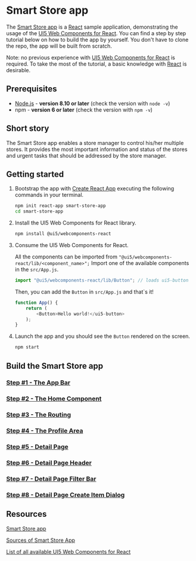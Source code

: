 # Smart Store app

The [Smart Store app](http://marcusnotheis.github.io/ui5con-smart-store) is a [React](https://reactjs.org/) sample application, demonstrating the usage of the [UI5 Web Components for React](https://github.com/SAP/ui5-webcomponents-react). You can find a step by step tutorial below on how to build the app by yourself. You don't have to clone the repo, the app will be built from scratch.

Note: no previous experience with [UI5 Web Components for React](https://github.com/SAP/ui5-webcomponents-react) is required.
To take the most of the tutorial, a basic knowledge with [React](https://reactjs.org/) is desirable.

## Prerequisites
- [Node.js](https://nodejs.org/) - **version 8.10 or later** (check the version with `node -v`)
- npm - **version 6 or later** (check the version with `npm -v`)

## Short story

The Smart Store app enables a store manager to control his/her multiple stores. It provides the most important information and status of the stores and urgent tasks that should be addressed by the store manager.

## Getting started

1. Bootstrap the app with [Create React App](https://github.com/facebook/create-react-app#creating-an-app) executing the following commands in your terminal.

	```sh
	npm init react-app smart-store-app
	cd smart-store-app
	```

2. Install the UI5 Web Components for React library.

	```sh
	npm install @ui5/webcomponents-react
	```

3. Consume the UI5 Web Components for React.

	All the components can be imported from `"@ui5/webcomponents-react/lib/<component_name>";`
	Import one of the available components in the `src/App.js`.
	```js
	import "@ui5/webcomponents-react/lib/Button"; // loads ui5-button
	```
 
	Then, you can add the `Button` in `src/App.js` and that`s it! 

	```js
	function App() {
		return (
			<Button>Hello world!</ui5-button>
		);
	}
	```
4. Launch the app and you should see the `Button` rendered on the screen.
	```sh
	npm start
	```
## Build the Smart Store app

### [Step #1 - The App Bar](./docs/Step1_The_App_Bar.md)
### [Step #2 - The Home Component](./docs/Step2_The_Home_Component.md)
### [Step #3 - The Routing](./docs/Step3_The_Routing.md)
### [Step #4 - The Profile Area](./docs/Step4_The_Profile_Area.md)
### [Step #5 - Detail Page](./docs/Step5_Details.md)
### [Step #6 - Detail Page Header](./docs/Step6_Detail_Header.md)
### [Step #7 - Detail Page Filter Bar](./docs/Step7_Detail_FilterBar.md)
### [Step #8 - Detail Page Create Item Dialog](./docs/Step8_Detail_add_new_item.md)

## Resources
[Smart Store app](http://marcusnotheis.github.io/ui5con-smart-store)

[Sources of Smart Store App](https://github.com/MarcusNotheis/ui5con-smart-store)

[List of all available UI5 Web Components for React](https://sap.github.io/ui5-webcomponents-react)
